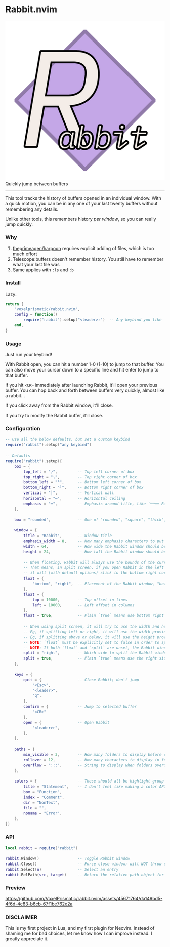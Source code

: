 # Rabbit.nvim
![logo](/rabbit.png)
Quickly jump between buffers

---

This tool tracks the history of buffers opened in an individual window. With a quick
motion, you can be in any one of your last twenty buffers without remembering any
details.

Unlike other tools, this remembers history *per window*, so you can really jump
quickly.

### Why
1. [theprimeagen/harpoon](https://github.com/theprimeagen/harpoon) requires explicit
adding of files, which is too much effort
2. Telescope:buffers doesn't remember history. You still have to remember what your
last file was
3. Same applies with `:ls` and `:b`


### Install
Lazy:
```lua
return {
    "voxelprismatic/rabbit.nvim",
    config = function()
        require("rabbit").setup("<leader>r")  -- Any keybind you like
    end,
}
```

### Usage
Just run your keybind!

With Rabbit open, you can hit a number 1-0 (1-10) to jump to that buffer. You can
also move your cursor down to a specific line and hit enter to jump to that buffer.

If you hit `<CR>` immediately after launching Rabbit, it'll open your previous buffer.
You can hop back and forth between buffers very quickly, almost like a rabbit...

If you click away from the Rabbit window, it'll close.

If you try to modify the Rabbit buffer, it'll close.

### Configuration
```lua
-- Use all the below defaults, but set a custom keybind
require("rabbit").setup("any keybind")

-- Defaults
require("rabbit").setup({
    box = {
        top_left = "╭",         -- Top left corner of box
        top_right = "╮",        -- Top right corner of box
        bottom_left = "╰",      -- Bottom left corner of box
        bottom_right = "╯",     -- Bottom right corner of box
        vertical = "│",         -- Vertical wall
        horizontal = "─",       -- Horizontal ceiling
        emphasis = "═",         -- Emphasis around title, like `──══ Rabbit ══──`
    },

    box = "rounded",            -- One of "rounded", "square", "thick", "double"

    window = {
        title = "Rabbit",       -- Window title
        emphasis_width = 8,     -- How many emphasis characters to put around the title
        width = 64,             -- How wide the Rabbit window should be
        height = 24,            -- How tall the Rabbit window should be

        -- When floating, Rabbit will always use the bounds of the current window.
        -- That means, in split screen, if you open Rabbit in the left window,
        -- it will (with default options) stick to the bottom right corner.
        float = {
            "bottom", "right",  -- Placement of the Rabbit window, "bottom", "top", "left", "right"
        },
        float = {
            top = 10000,        -- Top offset in lines
            left = 10000,       -- Left offset in columns
        },
        float = true,           -- Plain `true` means use bottom right corner

        -- When using split screen, it will try to use the width and height provided earlier.
        -- Eg, if splitting left or right, it will use the width provided, but current window height
        -- Eg, if splitting above or below, it will use the height provided, but the current window width
        -- NOTE: `float` must be explicitly set to false in order to split
        -- NOTE: If both `float` and `split` are unset, the Rabbit window will be full screen
        split = "right",        -- Which side to split the Rabbit window on. "left", "right", "above", "below"
        split = true,           -- Plain `true` means use the right side
    },

    keys = {
        quit = {                -- Close Rabbit; don't jump
            "<Esc>",
            "<leader>",
            "q",
        },
        confirm = {             -- Jump to selected buffer
            "<CR>"
        },
        open = {                -- Open Rabbit
            "<leader>r",
        },
    },

    paths = {
        min_visible = 3,        -- How many folders to display before cutting off
        rollover = 12,          -- How many characters to display in folder name before cutting off
        overflow = ":::",       -- String to display when folders overflow
    },

    colors = {                  -- These should all be highlight group names
        title = "Statement",    -- I don't feel like making a color API for this, just :hi and deal with it
        box = "Function",
        index = "Comment",
        dir = "NonText",
        file = "",
        noname = "Error",
    },
})
```


### API
```lua
local rabbit = require("rabbit")

rabbit.Window()                 -- Toggle Rabbit window
rabbit.Close()                  -- Force close window; will NOT throw error
rabbit.Select(n)                -- Select an entry
rabbit.RelPath(src, target)     -- Return the relative path object for highlighting
```


### Preview

https://github.com/VoxelPrismatic/rabbit.nvim/assets/45671764/da149bd5-4f6d-4c83-b6cb-67f1be762e2a

### DISCLAIMER
This is my first project in Lua, and my first plugin for Neovim.
Instead of shaming me for bad choices, let me know how I can
improve instead. I greatly appreciate it.
